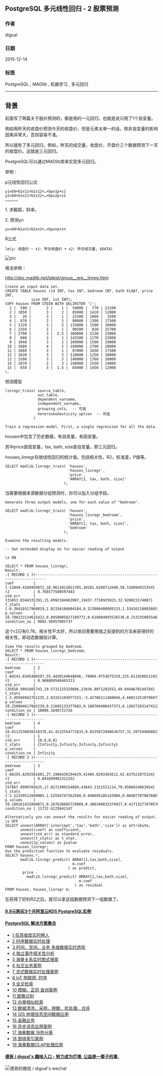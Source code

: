 ## PostgreSQL 多元线性回归 - 2 股票预测   
                                      
### 作者                                         
digoal                                 
                                  
### 日期                                                                                                     
2015-12-14                               
                                     
### 标签                                  
PostgreSQL , MADlib , 机器学习 , 多元回归            
                                                                                                        
----                                                                                                  
                                                                                                           
## 背景    
前面写了两篇关于股价预测的，都是用的一元回归，也就是说只用了1个自变量。  
  
例如用昨天的收盘价预测今天的收盘价，但是元素太单一的话，除非自变量的影响因素非常大，否则容易不准。  
  
所以就有了多元回归，例如，昨天的成交量，收盘价，开盘价三个数据预测下一天的收盘价。这就是三元回归。  
  
PostgreSQL可以通过MADlib库来实现多元回归。  
  
举例：  
  
p元线性回归公式  
  
```  
y1=b0+b1x11+b2x12+…+bpx1p+ε1  
y2=b0+b1x21+b2x22+…+bpx2p+ε2  
………………  
```  
  
1\. 求截距，斜率。  
  
2\. 预测yn  
  
```  
yn=b0+b1xn1+b2xn2+…+bpxnp+εn  
```  
  
R公式  
  
```  
lm(y: 收盘价 ~ x1: 昨日收盘价 + x2: 昨日成交量, $DATA)  
```  
  
![pic](20151214_01_pic_001.png)  
  
用法举例：  
  
http://doc.madlib.net/latest/group__grp__linreg.html  
  
```  
Create an input data set.  
CREATE TABLE houses (id INT, tax INT, bedroom INT, bath FLOAT, price INT,  
            size INT, lot INT);  
COPY houses FROM STDIN WITH DELIMITER '|';  
  1 |  590 |       2 |    1 |  50000 |  770 | 22100  
  2 | 1050 |       3 |    2 |  85000 | 1410 | 12000  
  3 |   20 |       3 |    1 |  22500 | 1060 |  3500  
  4 |  870 |       2 |    2 |  90000 | 1300 | 17500  
  5 | 1320 |       3 |    2 | 133000 | 1500 | 30000  
  6 | 1350 |       2 |    1 |  90500 |  820 | 25700  
  7 | 2790 |       3 |  2.5 | 260000 | 2130 | 25000  
  8 |  680 |       2 |    1 | 142500 | 1170 | 22000  
  9 | 1840 |       3 |    2 | 160000 | 1500 | 19000  
 10 | 3680 |       4 |    2 | 240000 | 2790 | 20000  
 11 | 1660 |       3 |    1 |  87000 | 1030 | 17500  
 12 | 1620 |       3 |    2 | 118600 | 1250 | 20000  
 13 | 3100 |       3 |    2 | 140000 | 1760 | 38000  
 14 | 2070 |       2 |    3 | 148000 | 1550 | 14000  
 15 |  650 |       3 |  1.5 |  65000 | 1450 | 12000  
\.  
```  
  
预测模型  
  
```  
linregr_train( source_table,  
               out_table,  
               dependent_varname,  
               independent_varname,  
               grouping_cols,  -- 可选  
               heteroskedasticity_option  -- 可选  
             )  
  
Train a regression model. First, a single regression for all the data.  
```  
  
houses中包含了历史数据，有自变量，有因变量。  
  
其中price是因变量，tax, bath, size是自变量。即三元回归。  
  
houses_linregr存放线性回归的统计值。包括相关性，R2，标准差，P值等。  
  
```  
SELECT madlib.linregr_train( 'houses',  
                             'houses_linregr',  
                             'price',  
                             'ARRAY[1, tax, bath, size]'  
                           );  
```  
  
当需要根据来源数据分组预测时，你可以加入分组字段。  
  
```  
Generate three output models, one for each value of "bedroom".  
  
SELECT madlib.linregr_train( 'houses',  
                             'houses_linregr_bedroom',  
                             'price',  
                             'ARRAY[1, tax, bath, size]',  
                             'bedroom'  
                           );  
  
Examine the resulting models.  
  
-- Set extended display on for easier reading of output  
  
\x ON  
  
SELECT * FROM houses_linregr;  
Result:  
-[ RECORD 1 ]+---------------------------------------------------------------------------  
coef         | {-12849.4168959872,28.9613922651765,10181.6290712648,50.516894915354}  
r2           | 0.768577580597443  
std_err      | {33453.0344331391,15.8992104963997,19437.7710925923,32.928023174087}  
t_stats      | {-0.38410317968819,1.82156166004184,0.523806408809133,1.53416118083605}  
p_values     | {0.708223134615422,0.0958005827189772,0.610804093526536,0.153235085548186}  
condition_no | 9002.50457085737  
```  
  
这个r2只有0.76，相关性不太好，所以依旧需要用我之前提到的方法来获得好的相关性，即动态数据段计算。  
  
```  
View the results grouped by bedroom.  
SELECT * FROM houses_linregr_bedroom;  
Result:  
-[ RECORD 1 ]+--------------------------------------------------------------------------  
bedroom      | 2  
coef         | {-84242.0345406597,55.4430144648696,-78966.9753675319,225.611910021192}  
r2           | 0.968809546465313  
std_err      | {35018.9991665742,19.5731125320686,23036.8071292552,49.0448678148784}  
t_stats      | {-2.40560942761235,2.83261103077151,-3.42786111480046,4.60011251070697}  
p_values     | {0.250804617665239,0.21605133377602,0.180704400437373,0.136272031474122}  
condition_no | 10086.1048721726  
-[ RECORD 2 ]+--------------------------------------------------------------------------  
bedroom      | 4  
coef         | {0.0112536020318378,41.4132554771633,0.0225072040636757,31.3975496688276}  
r2           | 1  
std_err      | {0,0,0,0}  
t_stats      | {Infinity,Infinity,Infinity,Infinity}  
p_values     |  
condition_no | Infinity  
-[ RECORD 3 ]+--------------------------------------------------------------------------  
bedroom      | 3  
coef         | {-88155.8292501601,27.1966436294429,41404.0293363612,62.637521075324}  
r2           | 0.841699901311252  
std_err      | {57867.9999702625,17.8272309154689,43643.1321511114,70.8506824863954}  
t_stats      | {-1.52339512849005,1.52556747362508,0.948695185143966,0.884077878676067}  
p_values     | {0.188161432894871,0.187636685729869,0.386340032374927,0.417132778705789}  
condition_no | 11722.6225642147  
  
Alternatively you can unnest the results for easier reading of output.  
\x OFF  
SELECT unnest(ARRAY['intercept','tax','bath','size']) as attribute,  
       unnest(coef) as coefficient,  
       unnest(std_err) as standard_error,  
       unnest(t_stats) as t_stat,  
       unnest(p_values) as pvalue  
FROM houses_linregr;  
Use the prediction function to evaluate residuals.  
SELECT houses.*,  
       madlib.linregr_predict( ARRAY[1,tax,bath,size],  
                               m.coef  
                             ) as predict,  
        price -  
          madlib.linregr_predict( ARRAY[1,tax,bath,size],  
                                  m.coef  
                                ) as residual  
FROM houses, houses_linregr m;  
```  
  
在获得了好的R2之后，就可以拿这组数据预测下一组数据了。  
  
  
  
  
  
  
  
  
  
  
  
  
  
  
  
  
  
  
  
  
  
  
  
  
  
  
  
  
  
  
  
  
  
  
  
  
  
  
  
  
  
  
  
  
  
  
  
  
  
  
  
  
  
  
  
  
#### [9.9元购买3个月阿里云RDS PostgreSQL实例](https://www.aliyun.com/database/postgresqlactivity "57258f76c37864c6e6d23383d05714ea")
  
  
#### [PostgreSQL 解决方案集合](https://yq.aliyun.com/topic/118 "40cff096e9ed7122c512b35d8561d9c8")
- [1 任意维度实时圈人](https://yq.aliyun.com/topic/118 "40cff096e9ed7122c512b35d8561d9c8")
- [2 时序数据实时处理](https://yq.aliyun.com/topic/118 "40cff096e9ed7122c512b35d8561d9c8")
- [3 时间、空间、业务 多维数据实时透视](https://yq.aliyun.com/topic/118 "40cff096e9ed7122c512b35d8561d9c8")
- [4 独立事件相关性分析](https://yq.aliyun.com/topic/118 "40cff096e9ed7122c512b35d8561d9c8")
- [5 海量关系实时图式搜索](https://yq.aliyun.com/topic/118 "40cff096e9ed7122c512b35d8561d9c8")
- [6 社交业务案例](https://yq.aliyun.com/topic/118 "40cff096e9ed7122c512b35d8561d9c8")
- [7 流式数据实时处理案例](https://yq.aliyun.com/topic/118 "40cff096e9ed7122c512b35d8561d9c8")
- [8 IoT 物联网, 时序](https://yq.aliyun.com/topic/118 "40cff096e9ed7122c512b35d8561d9c8")
- [9 全文检索](https://yq.aliyun.com/topic/118 "40cff096e9ed7122c512b35d8561d9c8")
- [10 模糊、正则 查询案例](https://yq.aliyun.com/topic/118 "40cff096e9ed7122c512b35d8561d9c8")
- [11 图像识别](https://yq.aliyun.com/topic/118 "40cff096e9ed7122c512b35d8561d9c8")
- [12 向量相似检索](https://yq.aliyun.com/topic/118 "40cff096e9ed7122c512b35d8561d9c8")
- [13 数据清洗、采样、脱敏、批处理、合并](https://yq.aliyun.com/topic/118 "40cff096e9ed7122c512b35d8561d9c8")
- [14 GIS 地理信息空间数据应用](https://yq.aliyun.com/topic/118 "40cff096e9ed7122c512b35d8561d9c8")
- [15 金融业务](https://yq.aliyun.com/topic/118 "40cff096e9ed7122c512b35d8561d9c8")
- [16 异步消息应用案例](https://yq.aliyun.com/topic/118 "40cff096e9ed7122c512b35d8561d9c8")
- [17 海量数据 冷热分离](https://yq.aliyun.com/topic/118 "40cff096e9ed7122c512b35d8561d9c8")
- [18 倒排索引案例](https://yq.aliyun.com/topic/118 "40cff096e9ed7122c512b35d8561d9c8")
- [19 海量数据OLAP处理应用](https://yq.aliyun.com/topic/118 "40cff096e9ed7122c512b35d8561d9c8")
  
  
#### [德哥 / digoal's 趣味入口 - 努力成为灯塔, 公益是一辈子的事.](https://github.com/digoal/blog/blob/master/README.md "22709685feb7cab07d30f30387f0a9ae")
  
  
![德哥的微信 / digoal's wechat](../pic/digoal_weixin.jpg "f7ad92eeba24523fd47a6e1a0e691b59")
  

